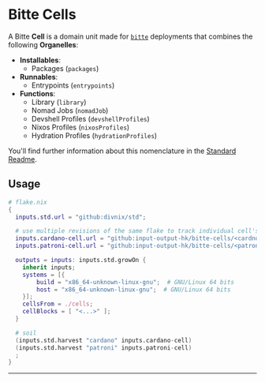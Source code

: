 # Bitte Cells

A Bitte **Cell** is a domain unit made for [`bitte`][bitte]
deployments that combines the following **Organelles**:

- **Installables**:
  - Packages (`packages`)
- **Runnables**:
  - Entrypoints (`entrypoints`)
- **Functions**:
  - Library (`library`)
  - Nomad Jobs (`nomadJob`)
  - Devshell Profiles (`devshellProfiles`)
  - Nixos Profiles (`nixosProfiles`)
  - Hydration Profiles (`hydrationProfiles`)

You'll find further information about this nomenclature in the
[Standard Readme][std-readme].

## Usage

```nix
# flake.nix
{
  inputs.std.url = "github:divnix/std";

  # use multiple revisions of the same flake to track individual cell's release cycles
  inputs.cardano-cell.url = "github:input-output-hk/bitte-cells/<cardno-cell-revision>";
  inputs.patroni-cell.url = "github:input-output-hk/bitte-cells/<patroni-cell-revision>";

  outputs = inputs: inputs.std.growOn {
    inherit inputs;
    systems = [{
        build = "x86_64-unknown-linux-gnu";  # GNU/Linux 64 bits
        host = "x86_64-unknown-linux-gnu";  # GNU/Linux 64 bits
    }];
    cellsFrom = ./cells;
    cellBlocks = [ "<...>" ];
  }

  # soil
  (inputs.std.harvest "cardano" inputs.cardano-cell)
  (inputs.std.harvest "patroni" inputs.patroni-cell)
  ;
}
```

---

[bitte]: https://github.com/input-output-hk/bitte
[std-readme]: https://github.com/divnix/std#readme
